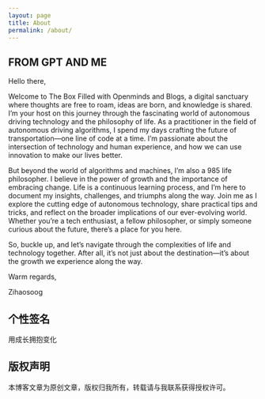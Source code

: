 ```yaml
---
layout: page
title: About
permalink: /about/
---
```


## FROM GPT AND ME

Hello there,

Welcome to The Box Filled with Openminds and Blogs, a digital sanctuary where thoughts are free to roam, ideas are born, and knowledge is shared. I’m your host on this journey through the fascinating world of autonomous driving technology and the philosophy of life.
As a practitioner in the field of autonomous driving algorithms, I spend my days crafting the future of transportation—one line of code at a time. I’m passionate about the intersection of technology and human experience, and how we can use innovation to make our lives better.

But beyond the world of algorithms and machines, I’m also a 985 life philosopher. I believe in the power of growth and the importance of embracing change. Life is a continuous learning process, and I’m here to document my insights, challenges, and triumphs along the way.
Join me as I explore the cutting edge of autonomous technology, share practical tips and tricks, and reflect on the broader implications of our ever-evolving world. Whether you’re a tech enthusiast, a fellow philosopher, or simply someone curious about the future, there’s a place for you here.

So, buckle up, and let’s navigate through the complexities of life and technology together. After all, it’s not just about the destination—it’s about the growth we experience along the way.

Warm regards,

Zihaosoog

## 个性签名

用成长拥抱变化

## 版权声明

本博客文章为原创文章，版权归我所有，转载请与我联系获得授权许可。
